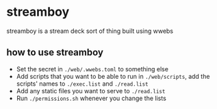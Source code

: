 # streamboy

streamboy is a stream deck sort of thing built using wwebs

## how to use streamboy
* Set the secret in `./web/.wwebs.toml` to something else
* Add scripts that you want to be able to run in `./web/scripts`, add the scripts' names to `./exec.list` and `./read.list`
* Add any static files you want to serve to `./read.list`
* Run `./permissions.sh` whenever you change the lists